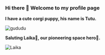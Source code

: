 ### Hi there 👋 Welcome to my profile page 

**I have a cute corgi puppy, his name is Tutu.** 

![gududu](https://github.com/oahcgnaw/oahcgnaw/assets/49519644/46ec06e0-966a-473a-9c6f-87d52ae72103) 


**Saluting Laika🫡, our pioneering space hero🚀.**

![Laika](https://github.com/oahcgnaw/oahcgnaw/assets/49519644/45e6575e-3fae-4188-93c7-57f2d6d84415) 


